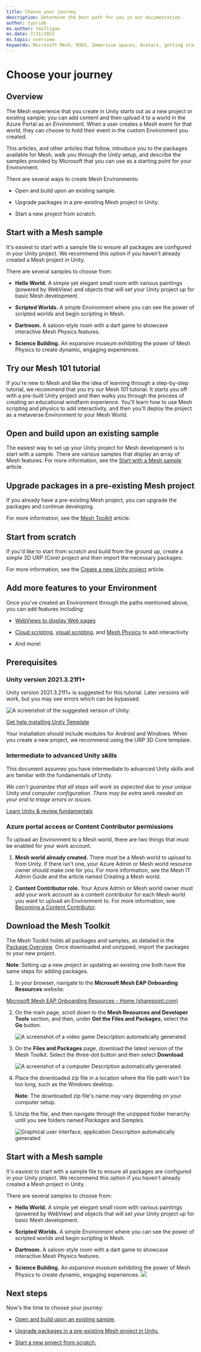 ```yaml
---
title: Choose your journey
description: Determine the best path for you in our documentation.
author: typride
ms.author: tmilligan
ms.date: 7/31/2023
ms.topic: overview
keywords: Microsoft Mesh, M365, Immersive spaces, Avatars, getting started, documentation, features
---
```


# Choose your journey

## Overview

The Mesh experience that you create in Unity starts out as a new project or existing sample; you can add content and then upload it to a world in the Azure Portal as an *Environment*. When a user creates a Mesh event for that world, they can choose to hold their event in the custom Environment you created.

This articles, and other articles that follow, introduce you to the packages available for Mesh, walk you through the Unity setup, and describe the samples provided by Microsoft that you can use as a starting point for your Environment. 

There are several ways to create Mesh Environments:

- Open and build upon an existing sample.

- Upgrade packages in a pre-existing Mesh project in Unity.

- Start a new project from scratch.

## Start with a Mesh sample

It's easiest to start with a sample file to ensure all packages are configured in your Unity project. We recommend this option if you haven't already created a Mesh project in Unity. 

There are several samples to choose from:

- **Hello World.** A simple yet elegant small room with various
paintings (powered by WebView) and objects that will set your Unity
project up for basic Mesh development.

- **Scripted Worlds.** A simple Environment where you can see the
power of scripted worlds and begin scripting in Mesh.

- **Dartroom.** A saloon-style room with a dart game to showcase
interactive Mesh Physics features.

- **Science Building.** An expansive museum exhibiting the power of
Mesh Physics to create dynamic, engaging experiences.

## Try our Mesh 101 tutorial

If you're new to Mesh and like the idea of learning through a step-by-step tutorial, we recommend that you try our Mesh 101 tutorial. It starts you off with a pre-built Unity project and then walks you through the process of creating an educational windfarm experience. You'll learn how to use Mesh scripting and physics to add interactivity, and then you'll deploy the project as a metaverse Environment to your Mesh World.

## Open and build upon an existing sample

The easiest way to set up your Unity project for Mesh development is to start with a sample. There are various samples that display an array of Mesh features. 
For more information, see the [Start with a Mesh sample](start-with-sample.md) article.

## Upgrade packages in a pre-existing Mesh project

If you already have a pre-existing Mesh project, you can upgrade the packages and continue developing.

For more information, see the [Mesh Toolkit](install-tools-upgrade.md) article.

## Start from scratch

If you'd like to start from scratch and build from the ground up, create a simple 3D URP (Core) project and then import the necessary packages.

For more information, see the [Create a new Unity project](create-new-mesh-project.md) article.

## Add more features to your Environment

Once you've created an Environment through the paths mentioned above, you can add features including:

- [WebViews to display Web pages](../Developing%20for%20Mesh/Building%20your%20environment/webcontent.md)

- [Cloud scripting](../Developing%20for%20Mesh/Scripting%20your%20scene%20logic/cloud-scripting-overview.md), [visual scripting](../Developing%20for%20Mesh/Scripting%20your%20scene%20logic/visual-scripting-overview.md), and [Mesh Physics](../Developing%20for%20Mesh/Building%20your%20environment/physics-interactions.md) to add interactivity

- And more!

## Prerequisites

### Unity version 2021.3.21f1+

Unity version 2021.3.21f1+ is suggested for this tutorial. Later versions will work, but you may see errors which can be bypassed.

![A screenshot of the suggested version of Unity.](../../media/get-started-developing-mesh/image002.jpg)

[Get help installing Unity Template](https://docs.unity3d.com/hub/manual/InstallEditors.html)

Your installation should include modules for Android and Windows. When you create a new project, we recommend using the URP 3D Core template.

### Intermediate to advanced Unity skills

This document assumes you have intermediate to advanced Unity skills and are familiar with the fundamentals of Unity.

*We can't guarantee that all steps will work as expected due to your unique Unity and computer configuration. There may be extra work needed on your end to triage errors or issues.*

[Learn Unity & review fundamentals](https://learn.unity.com/)

### Azure portal access or Content Contributor permissions

To upload an Environment to a Mesh world, there are two things that must be enabled for your work account.

1. **Mesh world already created.** There must be a Mesh world to upload to from Unity. If there isn't one, your Azure Admin or Mesh world  resource owner should make one for you. For more information, see the Mesh IT Admin Guide and the article named Creating a Mesh world.

2. **Content Contributor role.** Your Azure Admin or Mesh world owner must add your work account as a content contributor for each Mesh world you want to upload an Environment to. For more information, see [Becoming a Content Contributor](#become-a-content-contributor).

## Download the Mesh Toolkit

The Mesh Toolkit holds all packages and samples, as detailed in the [Package Overview](#package-overview). Once downloaded and unzipped, import the packages to your new project.

**Note**: Setting up a new project or updating an existing one both have the same steps for adding packages.

1. In your browser, navigate to the **Microsoft Mesh EAP Onboarding Resources** website:

[Microsoft Mesh EAP Onboarding Resources - Home
(sharepoint.com)](https://microsoft.sharepoint.com/teams/MicrosoftMeshEAPOnboardingResources/?OR=Teams-HL&CT=1660599435162&clickparams=eyJBcHBOYW1lIjoiVGVhbXMtRGVza3RvcCIsIkFwcFZlcnNpb24iOiIyNy8yMjA4MDcwMTAwMCIsIkhhc0ZlZGVyYXRlZFVzZXIiOmZhbHNlfQ%3D%3D)

2. On the main page, scroll down to the **Mesh Resources and Developer
    Tools** section, and then, under **Get the Files and Packages**,
    select the **Go** button.

    ![A screenshot of a video game Description automatically generated](../../media/get-started-developing-mesh/image003.jpg)

3. On the **Files and Packages** page, download the latest version of the Mesh Toolkit. Select the three-dot button and then select **Download**.

    ![A screenshot of a computer Description automatically generated](../../media/get-started-developing-mesh/image004.jpg)

4. Place the downloaded zip file in a location where the file path won't be too long, such as the Windows desktop.

    **Note**: The downloaded zip file's name may vary depending on your computer setup.

5. Unzip the file, and then navigate through the unzipped folder
    hierarchy until you see folders named *Packages* and *Samples*.

    ![Graphical user interface, application Description automatically generated](../../media/get-started-developing-mesh/image005.jpg)

## Start with a Mesh sample

It's easiest to start with a sample file to ensure all packages are configured in your Unity project. We recommend this option if you haven't already created a Mesh project in Unity.

There are several samples to choose from:

- **Hello World.** A simple yet elegant small room with various paintings (powered by WebView) and objects that will set your Unity project up for basic Mesh development.

- **Scripted Worlds.** A simple Environment where you can see the  power of scripted worlds and begin scripting in Mesh.

- **Dartroom.** A saloon-style room with a dart game to showcase interactive Mesh Physics features.

- **Science Building.** An expansive museum exhibiting the power of Mesh Physics to create dynamic, engaging experiences.
![](../../media/get-started-developing-mesh/image007.png)

## Next steps
Now's the time to choose your journey:

- [Open and build upon an existing sample](start-with-sample.md).

- [Upgrade packages in a pre-existing Mesh project in Unity.](install-tools-upgrade.md)

- [Start a new project from scratch.](create-new-mesh-project.md)


